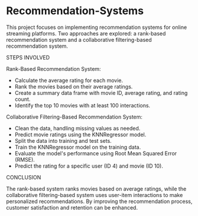 # Recommendation-Systems
This project focuses on implementing recommendation systems for online streaming platforms. Two approaches are explored: a rank-based recommendation system and a collaborative filtering-based recommendation system.

STEPS INVOLVED

Rank-Based Recommendation System:

- Calculate the average rating for each movie.
- Rank the movies based on their average ratings.
- Create a summary data frame with movie ID, average rating, and rating count.
- Identify the top 10 movies with at least 100 interactions.

Collaborative Filtering-Based Recommendation System:

- Clean the data, handling missing values as needed.
- Predict movie ratings using the KNNRegressor model.
- Split the data into training and test sets.
- Train the KNNRegressor model on the training data.
- Evaluate the model's performance using Root Mean Squared Error (RMSE).
- Predict the rating for a specific user (ID 4) and movie (ID 10).

CONCLUSION

The rank-based system ranks movies based on average ratings, while the collaborative filtering-based system uses user-item interactions to make personalized recommendations. By improving the recommendation process, customer satisfaction and retention can be enhanced.
